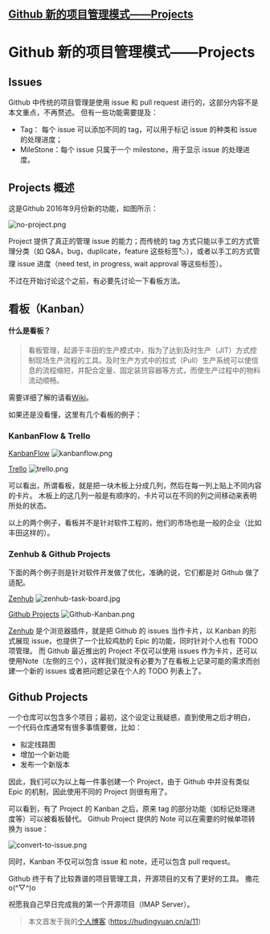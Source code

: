 ##  			[Github 新的项目管理模式——Projects](https://www.cnblogs.com/qin-nz/p/5886945.html) 		

# Github 新的项目管理模式——Projects

## Issues

Github 中传统的项目管理是使用 issue 和 pull request 进行的，这部分内容不是本文重点，不再赘述。 但有一些功能需要提及：

- Tag： 每个 issue 可以添加不同的 tag，可以用于标记 issue 的种类和 issue 的处理进度；
- MileStone：每个 issue 只属于一个 milestone，用于显示 issue 的处理进度。

## Projects 概述

这是Github 2016年9月份新的功能，如图所示：

![no-project.png](https://xn--8mr166hf6s.xn--fiqs8s/attachment/11/no-project.png)

Project 提供了真正的管理 issue 的能力；而传统的 tag 方式只能以手工的方式管理分类（如  Q&A，bug，duplicate，feature 这些标签🏷），或者以手工的方式管理 issue 进度（need test, in  progress, wait approval 等这些标签）。

不过在开始讨论这个之前，有必要先讨论一下看板方法。

## 看板（Kanban）

#### 什么是看板？

> 看板管理，起源于丰田的生产模式中，指为了达到及时生产（JIT）方式控制现场生产流程的工具。及时生产方式中的拉式（Pull）生产系统可以使信息的流程缩短，并配合定量、固定装货容器等方式，而使生产过程中的物料流动顺畅。

需要详细了解的请看[Wiki](https://en.wikipedia.org/wiki/Kanban)。

如果还是没看懂，这里有几个看板的例子：

### KanbanFlow & Trello

[KanbanFlow](https://kanbanflow.com) ![kanbanflow.png](https://xn--8mr166hf6s.xn--fiqs8s/attachment/11/kanbanflow.png)

[Trello](https://trello.com/) ![trello.png](https://xn--8mr166hf6s.xn--fiqs8s/attachment/11/trello.png)

可以看出，所谓看板，就是把一块木板上分成几列，然后在每一列上贴上不同内容的卡片。 木板上的这几列一般是有顺序的，卡片可以在不同的列之间移动来表明所处的状态。

以上的两个例子，看板并不是针对软件工程的，他们的市场也是一般的企业（比如丰田这样的）。

### Zenhub & Github Projects

下面的两个例子则是针对软件开发做了优化，准确的说，它们都是对 Github 做了适配。

[Zenhub](https://www.zenhub.com) ![zenhub-task-board.jpg](https://xn--8mr166hf6s.xn--fiqs8s/attachment/11/zenhub-task-board.jpg)

[Github Projects](https://help.github.com/categories/managing-your-work-on-github) ![Github-Kanban.png](https://xn--8mr166hf6s.xn--fiqs8s/attachment/11/Github-Kanban.png)

[Zenhub](https://www.zenhub.com) 是个浏览器插件，就是把 Github 的 issues 当作卡片，以 Kanban 的形式展现 issue，也提供了一个比较鸡肋的 Epic 的功能，同时针对个人也有 TODO 项管理。
 而 Github 最近推出的 Project 不仅可以使用 issues 作为卡片，还可以使用Note（左侧的三个），这样我们就没有必要为了在看板上记录可能的需求而创建一个新的 issues 或者把问题记录在个人的 TODO 列表上了。

## Github Projects

一个仓库可以包含多个项目；最初，这个设定让我疑惑，直到使用之后才明白， 一个代码仓库通常有很多事情要做，比如：

- 拟定线路图
- 增加一个新功能
- 发布一个新版本

因此，我们可以为以上每一件事创建一个 Project，由于 Github 中并没有类似 Epic 的机制，因此使用不同的 Project 则很有用了。

可以看到，有了 Project 的 Kanban 之后，原来 tag 的部分功能（如标记处理进度等）可以被看板替代。 Github Project 提供的 Note 可以在需要的时候单项转换为 issue：

![convert-to-issue.png](https://xn--8mr166hf6s.xn--fiqs8s/attachment/11/convert-to-issue.png)

同时，Kanban 不仅可以包含 issue 和 note，还可以包含 pull request。

Github 终于有了比较靠谱的项目管理工具，开源项目的又有了更好的工具。 撒花o(^▽^)o

祝愿我自己早日完成我的第一个开源项目（IMAP Server）。

> 本文首发于我的[个人博客](https://xn--8mr166hf6s.xn--fiqs8s/%E5%8D%9A%E5%AE%A2/Github%E6%96%B0%E7%9A%84%E9%A1%B9%E7%9B%AE%E7%AE%A1%E7%90%86%E6%A8%A1%E5%BC%8F%E2%80%94%E2%80%94Projects)  (<https://hudingyuan.cn/a/11>)